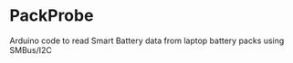 PackProbe
=========

Arduino code to read Smart Battery data from laptop battery packs using SMBus/I2C
